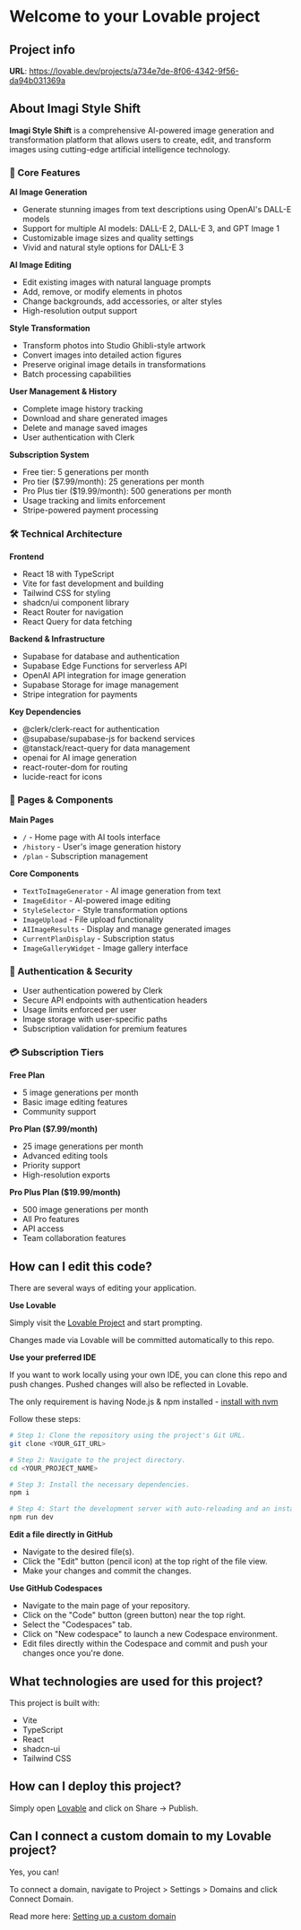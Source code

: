 # Welcome to your Lovable project

## Project info

**URL**: https://lovable.dev/projects/a734e7de-8f06-4342-9f56-da94b031369a

## About Imagi Style Shift

**Imagi Style Shift** is a comprehensive AI-powered image generation and transformation platform that allows users to create, edit, and transform images using cutting-edge artificial intelligence technology.

### 🎨 Core Features

**AI Image Generation**

- Generate stunning images from text descriptions using OpenAI's DALL-E models
- Support for multiple AI models: DALL-E 2, DALL-E 3, and GPT Image 1
- Customizable image sizes and quality settings
- Vivid and natural style options for DALL-E 3

**AI Image Editing**

- Edit existing images with natural language prompts
- Add, remove, or modify elements in photos
- Change backgrounds, add accessories, or alter styles
- High-resolution output support

**Style Transformation**

- Transform photos into Studio Ghibli-style artwork
- Convert images into detailed action figures
- Preserve original image details in transformations
- Batch processing capabilities

**User Management & History**

- Complete image history tracking
- Download and share generated images
- Delete and manage saved images
- User authentication with Clerk

**Subscription System**

- Free tier: 5 generations per month
- Pro tier ($7.99/month): 25 generations per month
- Pro Plus tier ($19.99/month): 500 generations per month
- Usage tracking and limits enforcement
- Stripe-powered payment processing

### 🛠 Technical Architecture

**Frontend**

- React 18 with TypeScript
- Vite for fast development and building
- Tailwind CSS for styling
- shadcn/ui component library
- React Router for navigation
- React Query for data fetching

**Backend & Infrastructure**

- Supabase for database and authentication
- Supabase Edge Functions for serverless API
- OpenAI API integration for image generation
- Supabase Storage for image management
- Stripe integration for payments

**Key Dependencies**

- @clerk/clerk-react for authentication
- @supabase/supabase-js for backend services
- @tanstack/react-query for data management
- openai for AI image generation
- react-router-dom for routing
- lucide-react for icons

### 📱 Pages & Components

**Main Pages**

- `/` - Home page with AI tools interface
- `/history` - User's image generation history
- `/plan` - Subscription management

**Core Components**

- `TextToImageGenerator` - AI image generation from text
- `ImageEditor` - AI-powered image editing
- `StyleSelector` - Style transformation options
- `ImageUpload` - File upload functionality
- `AIImageResults` - Display and manage generated images
- `CurrentPlanDisplay` - Subscription status
- `ImageGalleryWidget` - Image gallery interface

### 🔐 Authentication & Security

- User authentication powered by Clerk
- Secure API endpoints with authentication headers
- Usage limits enforced per user
- Image storage with user-specific paths
- Subscription validation for premium features

### 💳 Subscription Tiers

**Free Plan**

- 5 image generations per month
- Basic image editing features
- Community support

**Pro Plan ($7.99/month)**

- 25 image generations per month
- Advanced editing tools
- Priority support
- High-resolution exports

**Pro Plus Plan ($19.99/month)**

- 500 image generations per month
- All Pro features
- API access
- Team collaboration features

## How can I edit this code?

There are several ways of editing your application.

**Use Lovable**

Simply visit the [Lovable Project](https://lovable.dev/projects/a734e7de-8f06-4342-9f56-da94b031369a) and start prompting.

Changes made via Lovable will be committed automatically to this repo.

**Use your preferred IDE**

If you want to work locally using your own IDE, you can clone this repo and push changes. Pushed changes will also be reflected in Lovable.

The only requirement is having Node.js & npm installed - [install with nvm](https://github.com/nvm-sh/nvm#installing-and-updating)

Follow these steps:

```sh
# Step 1: Clone the repository using the project's Git URL.
git clone <YOUR_GIT_URL>

# Step 2: Navigate to the project directory.
cd <YOUR_PROJECT_NAME>

# Step 3: Install the necessary dependencies.
npm i

# Step 4: Start the development server with auto-reloading and an instant preview.
npm run dev
```

**Edit a file directly in GitHub**

- Navigate to the desired file(s).
- Click the "Edit" button (pencil icon) at the top right of the file view.
- Make your changes and commit the changes.

**Use GitHub Codespaces**

- Navigate to the main page of your repository.
- Click on the "Code" button (green button) near the top right.
- Select the "Codespaces" tab.
- Click on "New codespace" to launch a new Codespace environment.
- Edit files directly within the Codespace and commit and push your changes once you're done.

## What technologies are used for this project?

This project is built with:

- Vite
- TypeScript
- React
- shadcn-ui
- Tailwind CSS

## How can I deploy this project?

Simply open [Lovable](https://lovable.dev/projects/a734e7de-8f06-4342-9f56-da94b031369a) and click on Share -> Publish.

## Can I connect a custom domain to my Lovable project?

Yes, you can!

To connect a domain, navigate to Project > Settings > Domains and click Connect Domain.

Read more here: [Setting up a custom domain](https://docs.lovable.dev/tips-tricks/custom-domain#step-by-step-guide)
